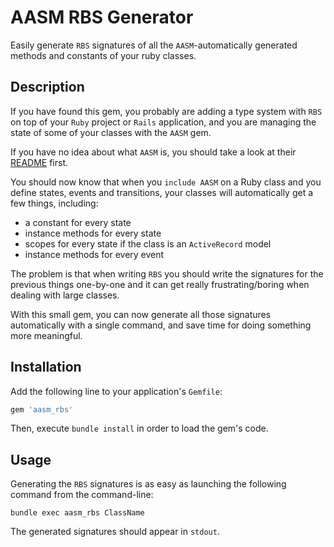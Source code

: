 # AASM RBS Generator
Easily generate `RBS` signatures of all the `AASM`-automatically generated methods and constants of your ruby classes.

## Description
If you have found this gem, you probably are adding a type system with `RBS` on top of your `Ruby` project or `Rails` application, and you are managing the state of some of your classes with the `AASM` gem.

If you have no idea about what `AASM` is, you should take a look at their [README]() first.

You should now know that when you `include AASM` on a Ruby class and you define states, events and transitions, your classes will automatically get a few things, including:
- a constant for every state
- instance methods for every state
- scopes for every state if the class is an `ActiveRecord` model
- instance methods for every event

The problem is that when writing `RBS` you should write the signatures for the previous things one-by-one and it can get really frustrating/boring when dealing with large classes.

With this small gem, you can now generate all those signatures automatically with a single command, and save time for doing something more meaningful.

## Installation
Add the following line to your application's `Gemfile`:

```rb
gem 'aasm_rbs'
```

Then, execute `bundle install` in order to load the gem's code.

## Usage
Generating the `RBS` signatures is as easy as launching the following command from the command-line:
```
bundle exec aasm_rbs ClassName
```

The generated signatures should appear in `stdout`.


